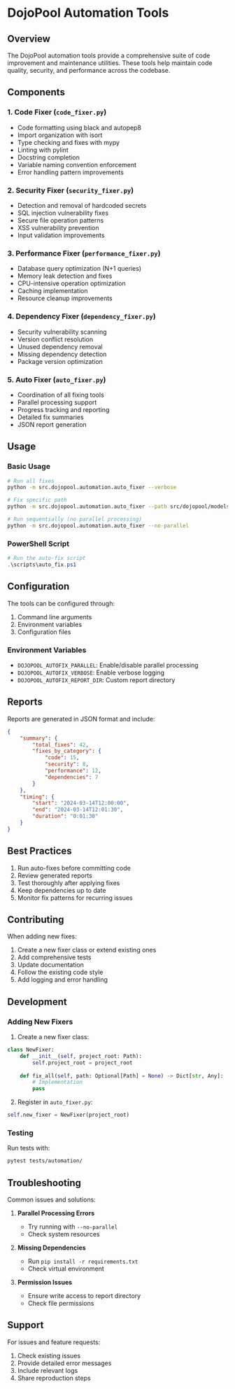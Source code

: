 # DojoPool Automation Tools

## Overview

The DojoPool automation tools provide a comprehensive suite of code improvement and maintenance utilities. These tools help maintain code quality, security, and performance across the codebase.

## Components

### 1. Code Fixer (`code_fixer.py`)
- Code formatting using black and autopep8
- Import organization with isort
- Type checking and fixes with mypy
- Linting with pylint
- Docstring completion
- Variable naming convention enforcement
- Error handling pattern improvements

### 2. Security Fixer (`security_fixer.py`)
- Detection and removal of hardcoded secrets
- SQL injection vulnerability fixes
- Secure file operation patterns
- XSS vulnerability prevention
- Input validation improvements

### 3. Performance Fixer (`performance_fixer.py`)
- Database query optimization (N+1 queries)
- Memory leak detection and fixes
- CPU-intensive operation optimization
- Caching implementation
- Resource cleanup improvements

### 4. Dependency Fixer (`dependency_fixer.py`)
- Security vulnerability scanning
- Version conflict resolution
- Unused dependency removal
- Missing dependency detection
- Package version optimization

### 5. Auto Fixer (`auto_fixer.py`)
- Coordination of all fixing tools
- Parallel processing support
- Progress tracking and reporting
- Detailed fix summaries
- JSON report generation

## Usage

### Basic Usage

```bash
# Run all fixes
python -m src.dojopool.automation.auto_fixer --verbose

# Fix specific path
python -m src.dojopool.automation.auto_fixer --path src/dojopool/models

# Run sequentially (no parallel processing)
python -m src.dojopool.automation.auto_fixer --no-parallel
```

### PowerShell Script

```powershell
# Run the auto-fix script
.\scripts\auto_fix.ps1
```

## Configuration

The tools can be configured through:

1. Command line arguments
2. Environment variables
3. Configuration files

### Environment Variables

- `DOJOPOOL_AUTOFIX_PARALLEL`: Enable/disable parallel processing
- `DOJOPOOL_AUTOFIX_VERBOSE`: Enable verbose logging
- `DOJOPOOL_AUTOFIX_REPORT_DIR`: Custom report directory

## Reports

Reports are generated in JSON format and include:

```json
{
    "summary": {
        "total_fixes": 42,
        "fixes_by_category": {
            "code": 15,
            "security": 8,
            "performance": 12,
            "dependencies": 7
        }
    },
    "timing": {
        "start": "2024-03-14T12:00:00",
        "end": "2024-03-14T12:01:30",
        "duration": "0:01:30"
    }
}
```

## Best Practices

1. Run auto-fixes before committing code
2. Review generated reports
3. Test thoroughly after applying fixes
4. Keep dependencies up to date
5. Monitor fix patterns for recurring issues

## Contributing

When adding new fixes:

1. Create a new fixer class or extend existing ones
2. Add comprehensive tests
3. Update documentation
4. Follow the existing code style
5. Add logging and error handling

## Development

### Adding New Fixers

1. Create a new fixer class:
```python
class NewFixer:
    def __init__(self, project_root: Path):
        self.project_root = project_root
        
    def fix_all(self, path: Optional[Path] = None) -> Dict[str, Any]:
        # Implementation
        pass
```

2. Register in `auto_fixer.py`:
```python
self.new_fixer = NewFixer(project_root)
```

### Testing

Run tests with:
```bash
pytest tests/automation/
```

## Troubleshooting

Common issues and solutions:

1. **Parallel Processing Errors**
   - Try running with `--no-parallel`
   - Check system resources

2. **Missing Dependencies**
   - Run `pip install -r requirements.txt`
   - Check virtual environment

3. **Permission Issues**
   - Ensure write access to report directory
   - Check file permissions

## Support

For issues and feature requests:
1. Check existing issues
2. Provide detailed error messages
3. Include relevant logs
4. Share reproduction steps 